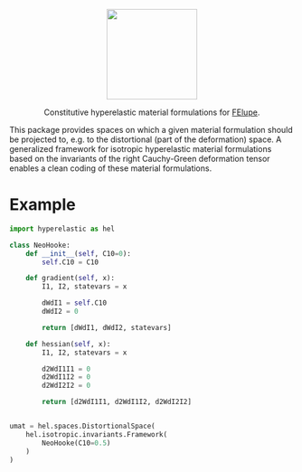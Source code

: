 <p align="center">
  <a href="https://github.com/adtzlr/hyperelastic"><img src="https://github.com/adtzlr/hyperelastic/assets/5793153/499f3f9a-6e1d-4b37-877f-bf8d519e4fe6" height="160px"/></a>
  <p align="center">Constitutive hyperelastic material formulations for <a href="https://github.com/adtzlr/felupe">FElupe</a>.</p>
</p>

This package provides spaces on which a given material formulation should be projected to, e.g. to the distortional (part of the deformation) space. A generalized framework for isotropic hyperelastic material formulations based on the invariants of the right Cauchy-Green deformation tensor enables a clean coding of these material formulations.

# Example
```python
import hyperelastic as hel

class NeoHooke:
    def __init__(self, C10=0):
        self.C10 = C10

    def gradient(self, x):
        I1, I2, statevars = x

        dWdI1 = self.C10
        dWdI2 = 0

        return [dWdI1, dWdI2, statevars]

    def hessian(self, x):
        I1, I2, statevars = x

        d2WdI1I1 = 0
        d2WdI1I2 = 0
        d2WdI2I2 = 0

        return [d2WdI1I1, d2WdI1I2, d2WdI2I2]


umat = hel.spaces.DistortionalSpace(
    hel.isotropic.invariants.Framework(
        NeoHooke(C10=0.5)
    )
)
```
